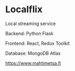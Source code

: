 # Localflix

Local streaming service

Backend: Python Flask

Frontend: React, Redux Toolkit

Database: MongoDB Atlas

https://www.mahtimetsa.fi
